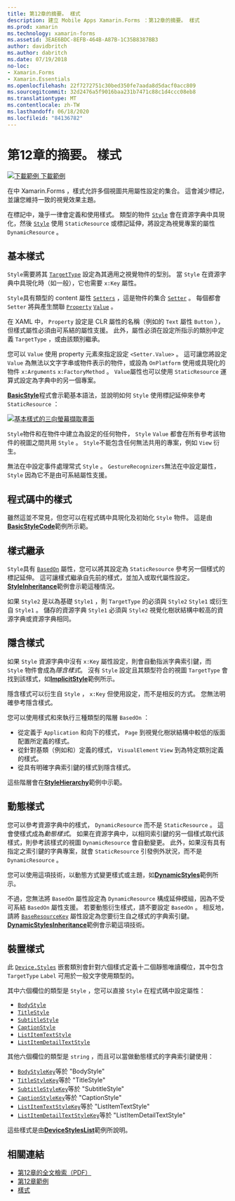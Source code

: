 ```yaml
---
title: 第12章的摘要。 樣式
description: 建立 Mobile Apps Xamarin.Forms ：第12章的摘要。 樣式
ms.prod: xamarin
ms.technology: xamarin-forms
ms.assetid: 3EAE6BDC-8EFB-464B-A87B-1C35B8387BB3
author: davidbritch
ms.author: dabritch
ms.date: 07/19/2018
no-loc:
- Xamarin.Forms
- Xamarin.Essentials
ms.openlocfilehash: 22f7272751c30bed350fe7aada8d5dacf0acc809
ms.sourcegitcommit: 32d2476a5f9016baa231b7471c88c1d4ccc08eb8
ms.translationtype: MT
ms.contentlocale: zh-TW
ms.lasthandoff: 06/18/2020
ms.locfileid: "84136782"
---
```

# <a name="summary-of-chapter-12-styles"></a>第12章的摘要。 樣式

[![下載範例 ](~/media/shared/download.png) 下載範例](https://github.com/xamarin/xamarin-forms-book-samples/tree/master/Chapter12)

在中 Xamarin.Forms ，樣式允許多個視圖共用屬性設定的集合。 這會減少標記，並讓您維持一致的視覺效果主題。

在標記中，幾乎一律會定義和使用樣式。 類型的物件 [`Style`](xref:Xamarin.Forms.Style) 會在資源字典中具現化，然後 [`Style`](xref:Xamarin.Forms.NavigableElement.Style) 使用 `StaticResource` 或標記延伸，將設定為視覺專案的屬性 `DynamicResource` 。

## <a name="the-basic-style"></a>基本樣式

`Style`需要將其 [`TargetType`](xref:Xamarin.Forms.Style.TargetType) 設定為其適用之視覺物件的型別。 當 `Style` 在資源字典中具現化時（如一般），它也需要 `x:Key` 屬性。

`Style`具有類型的 content 屬性 [`Setters`](xref:Xamarin.Forms.Style.Setters) ，這是物件的集合 [`Setter`](xref:Xamarin.Forms.Setter) 。 每個都會 `Setter` 將與產生關聯 [`Property`](xref:Xamarin.Forms.Setter.Property) [`Value`](xref:Xamarin.Forms.Setter.Value) 。

在 XAML 中， `Property` 設定是 CLR 屬性的名稱（例如的 `Text` 屬性 `Button` ），但樣式屬性必須由可系結的屬性支援。 此外，屬性必須在設定所指示的類別中定義 `TargetType` ，或由該類別繼承。

您可以 `Value` 使用 property 元素來指定設定 `<Setter.Value>` 。 這可讓您將設定 `Value` 為無法以文字字串或物件表示的物件，或設為 `OnPlatform` 使用或具現化的物件 `x:Arguments` `x:FactoryMethod` 。 `Value`屬性也可以使用 `StaticResource` 運算式設定為字典中的另一個專案。

[**BasicStyle**](https://github.com/xamarin/xamarin-forms-book-samples/tree/master/Chapter12/BasicStyle)程式會示範基本語法，並說明如何 `Style` 使用標記延伸來參考 `StaticResource` ：

[![基本樣式的三向螢幕擷取畫面](images/ch12fg01-small.png "基本樣式")](images/ch12fg01-large.png#lightbox "基本樣式")

`Style`物件和在物件中建立為設定的任何物件， `Style` `Value` 都會在所有參考該物件的視圖之間共用 `Style` 。 `Style`不能包含任何無法共用的專案，例如 `View` 衍生。

無法在中設定事件處理常式 `Style` 。 `GestureRecognizers`無法在中設定屬性， `Style` 因為它不是由可系結屬性支援。

## <a name="styles-in-code"></a>程式碼中的樣式

雖然這並不常見，但您可以在程式碼中具現化及初始化 `Style` 物件。 這是由[**BasicStyleCode**](https://github.com/xamarin/xamarin-forms-book-samples/tree/master/Chapter12/BasicStyleCode)範例所示範。

## <a name="style-inheritance"></a>樣式繼承

`Style`具有 [`BasedOn`](xref:Xamarin.Forms.Style.BasedOn) 屬性，您可以將其設定為 `StaticResource` 參考另一個樣式的標記延伸。 這可讓樣式繼承自先前的樣式，並加入或取代屬性設定。 [**StyleInheritance**](https://github.com/xamarin/xamarin-forms-book-samples/tree/master/Chapter12/StyleInheritance)範例會示範這種情況。

如果 `Style2` 是以為基礎 `Style1` ，則 `TargetType` 的必須與 `Style2` `Style1` 或衍生自 `Style1` 。 儲存的資源字典 `Style1` 必須與 `Style2` 視覺化樹狀結構中較高的資源字典或資源字典相同。

## <a name="implicit-styles"></a>隱含樣式

如果 `Style` 資源字典中沒有 `x:Key` 屬性設定，則會自動指派字典索引鍵，而 `Style` 物件會成為*隱含樣式*。 沒有 `Style` 設定且其類型符合的視圖 `TargetType` 會找到該樣式，如[**ImplicitStyle**](https://github.com/xamarin/xamarin-forms-book-samples/tree/master/Chapter12/ImplicitStyle)範例所示。

隱含樣式可以衍生自 `Style` ， `x:Key` 但使用設定，而不是相反的方式。 您無法明確參考隱含樣式。

您可以使用樣式和來執行三種類型的階層 `BasedOn` ：

- 從定義于 `Application` 和向下的樣式， `Page` 到視覺化樹狀結構中較低的版面配置所定義的樣式。
- 從針對基類（例如和）定義的樣式， `VisualElement` `View` 到為特定類別定義的樣式。
- 從具有明確字典索引鍵的樣式到隱含樣式。

這些階層會在[**StyleHierarchy**](https://github.com/xamarin/xamarin-forms-book-samples/tree/master/Chapter12/StyleHierarchy)範例中示範。

## <a name="dynamic-styles"></a>動態樣式

您可以參考資源字典中的樣式， `DynamicResource` 而不是 `StaticResource` 。 這會使樣式成為*動態樣式*。 如果在資源字典中，以相同索引鍵的另一個樣式取代該樣式，則參考該樣式的視圖 `DynamicResource` 會自動變更。 此外，如果沒有具有指定之索引鍵的字典專案，就會 `StaticResource` 引發例外狀況，而不是 `DynamicResource` 。

您可以使用這項技術，以動態方式變更樣式或主題，如[**DynamicStyles**](https://github.com/xamarin/xamarin-forms-book-samples/tree/master/Chapter12/DynamicStyles)範例所示。

不過，您無法將 `BasedOn` 屬性設定為 `DynamicResource` 構成延伸模組，因為不受可系結 `BasedOn` 屬性支援。 若要動態衍生樣式，請不要設定 `BasedOn` 。 相反地，請將 [`BaseResourceKey`](xref:Xamarin.Forms.Style.BaseResourceKey) 屬性設定為您要衍生自之樣式的字典索引鍵。 [**DynamicStylesInheritance**](https://github.com/xamarin/xamarin-forms-book-samples/tree/master/Chapter12/DynaStylesInh)範例會示範這項技術。

## <a name="device-styles"></a>裝置樣式

此 [`Device.Styles`](xref:Xamarin.Forms.Device.Styles) 嵌套類別會針對六個樣式定義十二個靜態唯讀欄位，其中包含 `TargetType` `Label` 可用於一般文字使用類型的。

其中六個欄位的類型是 `Style` ，您可以直接 `Style` 在程式碼中設定屬性：

- [`BodyStyle`](xref:Xamarin.Forms.Device.Styles.BodyStyle)
- [`TitleStyle`](xref:Xamarin.Forms.Device.Styles.TitleStyle)
- [`SubtitleStyle`](xref:Xamarin.Forms.Device.Styles.SubtitleStyle)
- [`CaptionStyle`](xref:Xamarin.Forms.Device.Styles.CaptionStyle)
- [`ListItemTextStyle`](xref:Xamarin.Forms.Device.Styles.ListItemTextStyle)
- [`ListItemDetailTextStyle`](xref:Xamarin.Forms.Device.Styles.ListItemDetailTextStyle)

其他六個欄位的類型是 `string` ，而且可以當做動態樣式的字典索引鍵使用：

- [`BodyStyleKey`](xref:Xamarin.Forms.Device.Styles.BodyStyleKey)等於 "BodyStyle"
- [`TitleStyleKey`](xref:Xamarin.Forms.Device.Styles.TitleStyleKey)等於 "TitleStyle"
- [`SubtitleStyleKey`](xref:Xamarin.Forms.Device.Styles.SubtitleStyleKey)等於 "SubtitleStyle"
- [`CaptionStyleKey`](xref:Xamarin.Forms.Device.Styles.CaptionStyleKey)等於 "CaptionStyle"
- [`ListItemTextStyleKey`](xref:Xamarin.Forms.Device.Styles.ListItemTextStyleKey)等於 "ListItemTextStyle"
- [`ListItemDetailTextStyleKey`](xref:Xamarin.Forms.Device.Styles.ListItemDetailTextStyleKey)等於 "ListItemDetailTextStyle"

這些樣式是由[**DeviceStylesList**](https://github.com/xamarin/xamarin-forms-book-samples/tree/master/Chapter12/DeviceStylesList)範例所說明。

## <a name="related-links"></a>相關連結

- [第12章的全文檢索（PDF）](https://download.xamarin.com/developer/xamarin-forms-book/XamarinFormsBook-Ch12-Apr2016.pdf)
- [第12章範例](https://github.com/xamarin/xamarin-forms-book-samples/tree/master/Chapter12)
- [樣式](~/xamarin-forms/user-interface/styles/index.md)
